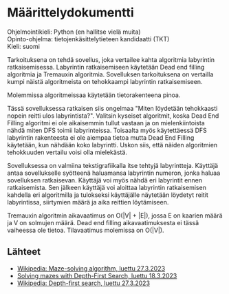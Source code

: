 # Määrittelydokumentti

Ohjelmointikieli: Python (en hallitse vielä muita) \
Opinto-ohjelma: tietojenkäsittelytieteen kandidaatti (TKT) \
Kieli: suomi

Tarkoituksena on tehdä sovellus, joka vertailee kahta algoritmia labyrintin ratkaisemisessa. Labyrintin ratkaisemiseen käytetään Dead end filling algoritmia ja Tremauxin algoritmia. Sovelluksen tarkoituksena on vertailla kumpi näistä algoritmeista on tehokkaampi labyrintin ratkaisemiseen.

Molemmissa algoritmeissaa käytetään tietorakenteena pinoa.

Tässä sovelluksessa ratkaisen siis ongelmaa "Miten löydetään tehokkaasti nopein reitti ulos labyrintista?". Valitsin kyseiset algoritmit, koska Dead End Filling algoritmi ei ole aikaisemmin tullut vastaan ja on mielenkiintoista nähdä miten DFS toimii labyrinteissa. Toisaalta myös käytettäessä DFS labyrintin rakenteesta ei ole aiempaa tietoa mutta Dead End Filling käytetään, kun nähdään koko labyrintti. Uskon siis, että näiden algoritmien tehokkuuden vertailu voisi olla mielekästä.

Sovelluksessa on valmiina tekstigrafiikalla itse tehtyjä labyrintteja. Käyttäjä antaa sovellukselle syötteenä haluamansa labyrintin numeron, jonka haluaa sovelluksen ratkaisevan. Käyttäjä voi myös nähdä eri labyrintit ennen ratkaisemista. Sen jälkeen käyttäjä voi aloittaa labyrintin ratkaisemisen kahdella eri algoritmilla ja tulokseksi käyttäjälle näytetään löydetyt reitit labyrintissa, siirtymien määrä ja aika reittien löytämiseen.

Tremauxin algoritmin aikavaatimus on O(|V| + |E|), jossa E on kaarien määrä ja V on solmujen määrä. Dead end filling aikavaatimuksesta ei tässä vaiheessa
ole tietoa. Tilavaatimus molemissa on O(|V|).

## Lähteet
- [Wikipedia: Maze-solving algorithm, luettu 27.3.2023](https://en.wikipedia.org/wiki/Maze-solving_algorithm)
- [Solving mazes with Depth-First Search, luettu 18.3.2023](https://medium.com/swlh/solving-mazes-with-depth-first-search-e315771317ae)
- [Wikipedia: Depth-first search, luettu 27.3.2023](https://en.wikipedia.org/wiki/Depth-first_search)
